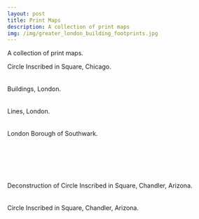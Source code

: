 ```yaml
---
layout: post
title: Print Maps
description: A collection of print maps
img: /img/greater_london_building_footprints.jpg
---
```


A collection of print maps.

<div class="col">
	<img class="col" src="{{ site.baseurl }}/img/chicago_circle_in_square_1575sqm.jpg" alt="" title=""/>
</div>
<div class="col caption">
	Circle Inscribed in Square, Chicago.
</div>

<br>
<br>

<div class="col">
	<img class="col" src="{{ site.baseurl }}/img/greater_london_building_footprints.jpg" alt="" title=""/>
</div>
<div class="col caption">
	Buildings, London.
</div>

<br>
<br>

<div class="col">
	<img class="col" src="{{ site.baseurl }}/img/london_rail_and_road_map_minimalistic.png" alt="" title=""/>
</div>
<div class="col caption">
	Lines, London.
</div>

<br>
<br>

<div class="col">
	<img class="col" src="{{ site.baseurl }}/img/southwark.jpeg" alt="" title=""/>
</div>
<div class="col caption">
	London Borough of Southwark.
</div>

<br>
<br>
<br>
<br>
<br>
<br>

<div class="col">
	<img class="col" src="{{ site.baseurl }}/img/deconstruction_3235sqm_circle_inscribed_in_square_chandler_az_ii.png" alt="" title=""/>
</div>
<div class="col caption">
	Deconstruction of Circle Inscribed in Square, Chandler, Arizona.
</div>
 
<br>
<br>

<div class="col">
	<img class="col" src="{{ site.baseurl }}/img/arizona_cha_phoenix_circle_in_square_3235sqm.jpg" alt="" title=""/>
</div>
<div class="col caption">
	Circle Inscribed in Square, Chandler, Arizona.
</div>
